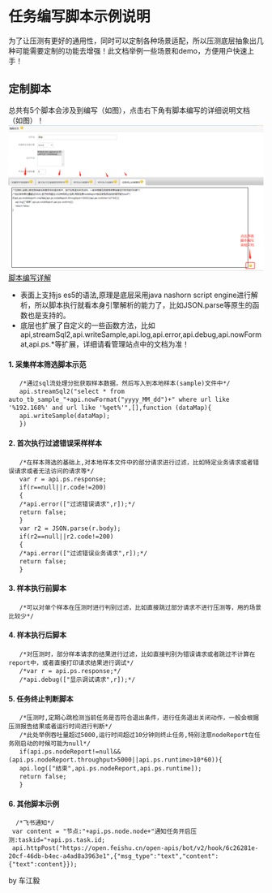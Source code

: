 # 任务编写脚本示例说明
 为了让压测有更好的通用性，同时可以定制各种场景适配，所以压测底层抽象出几种可能需要定制的功能去增强！此文档举例一些场景和demo，方便用户快速上手！
## 定制脚本
总共有5个脚本会涉及到编写（如图），点击右下角有脚本编写的详细说明文档（如图）！
![案例demo](doc/demo/demo1.png)
[脚本编写详解](/doc/demo/readme.html.png)
* 表面上支持js es5的语法,原理是底层采用java nashorn script engine进行解析，所以脚本执行就看本身引擎解析的能力了，比如JSON.parse等原生的函数也是支持的。
* 底层也扩展了自定义的一些函数方法，比如api,streamSql2,api.writeSample,api.log,api.error,api.debug,api.nowFormat,api.ps.*等扩展，详细请看管理站点中的文档为准！

#### 1. 采集样本筛选脚本示范
```
   /*通过sql流处理分批获取样本数据，然后写入到本地样本(sample)文件中*/
   api.streamSql2("select * from auto_tb_sample_"+api.nowFormat("yyyy_MM_dd")+" where url like '%192.168%' and url like '%get%'",[],function (dataMap){
   api.writeSample(dataMap);
   })
   ```
#### 2. 首次执行过滤错误采样样本
```
   /*在样本筛选的基础上,对本地样本文件中的部分请求进行过滤，比如特定业务请求或者错误请求或者无法访问的请求等*/
   var r = api.ps.response;
   if(r==null||r.code!=200)
   {
   /*api.error(["过滤错误请求",r]);*/
   return false;
   }
   var r2 = JSON.parse(r.body);
   if(r2==null||r2.code!=200)
   {
   /*api.error(["过滤错误业务请求",r]);*/
   return false;
   }
```
#### 3. 样本执行前脚本
```
   /*可以对单个样本在压测时进行判别过滤，比如直接跳过部分请求不进行压测等，用的场景比较少*/
```
#### 4. 样本执行后脚本
```
   /*对压测时，部分样本请求的结果进行过滤，比如直接判别为错误请求或者跳过不计算在report中，或者直接打印请求结果进行调试*/
   /*var r = api.ps.response;*/
   /*api.debug(["显示调试请求",r]);*/
```
#### 5. 任务终止判断脚本
```
   /*压测时,定期心跳检测当前任务是否符合退出条件，进行任务退出关闭动作，一般会根据压测报告结果或者运行时间进行判断*/
   /*此处举例吞吐量超过5000,运行时间超过10分钟则终止任务,特别注意nodeReport在任务刚启动的时候可能为null*/
   if(api.ps.nodeReport!=null&&(api.ps.nodeReport.throughput>5000||api.ps.runtime>10*60)){
   api.log(["结束",api.ps.nodeReport,api.ps.runtime]);
   return false;
   }
```
#### 6. 其他脚本示例
```
  /*飞书通知*/
 var content = "节点:"+api.ps.node.node+"通知任务开启压测:taskid="+api.ps.task.id;
 api.httpPost("https://open.feishu.cn/open-apis/bot/v2/hook/6c26281e-20cf-46db-b4ec-a4ad8a3963e1",{"msg_type":"text","content":{"text":content}});
```


by 车江毅